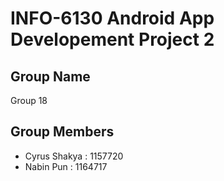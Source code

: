 # INFO-6130 Android App Developement Project 2

## Group Name
Group 18

## Group Members
* Cyrus Shakya : 1157720
* Nabin Pun : 1164717
